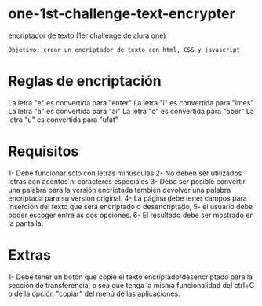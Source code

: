 # one-1st-challenge-text-encrypter
encriptador de texto (1er challenge de alura one)

    Objetivo: crear un encriptador de texto con html, CSS y javascript
# Reglas de encriptación
La letra "e" es convertida para "enter"
La letra "i" es convertida para "imes"
La letra "a" es convertida para "ai"
La letra "o" es convertida para "ober"
La letra "u" es convertida para "ufat"

# Requisitos
1- Debe funcionar solo con letras minúsculas
2- No deben ser utilizados letras con acentos ni caracteres especiales
3-  Debe ser posible convertir una palabra para la versión encriptada también devolver una palabra encriptada para su versión original.
4- La página debe tener campos para inserción del texto que será encriptado o desencriptado,
5- el usuario debe poder escoger entre as dos opciones.
6- El resultado debe ser mostrado en la pantalla.

# Extras

1- Debe tener un botón que copie el texto encriptado/desencriptado para la sección de transferencia, o sea que tenga la misma funcionalidad del ctrl+C o de la opción "copiar" del menú de las aplicaciones.


